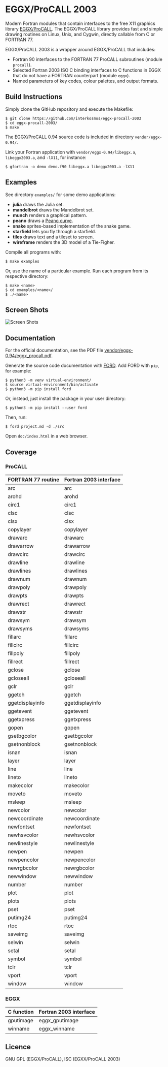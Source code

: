 # EGGX/ProCALL 2003
Modern Fortran modules that contain interfaces to the free X11 graphics
library [EGGX/ProCALL](https://www.ir.isas.jaxa.jp/~cyamauch/eggx_procall/).
The EGGX/ProCALL library provides fast and simple drawing routines on Linux,
Unix, and Cygwin, directly callable from C or FORTRAN 77.

EGGX/ProCALL 2003 is a wrapper around EGGX/ProCALL that includes:

* Fortran 90 interfaces to the FORTRAN 77 ProCALL subroutines (module `procall`).
* Selected Fortran 2003 ISO C binding interfaces to C functions in EGGX that do not have a FORTRAN counterpart (module `eggx`).
* Named parameters of key codes, colour palettes, and output formats.

## Build Instructions
Simply clone the GitHub repository and execute the Makefile:

```
$ git clone https://github.com/interkosmos/eggx-procall-2003
$ cd eggx-procall-2003/
$ make
```

The EGGX/ProCALL 0.94 source code is included in directory `vendor/eggx-0.94/`.

Link your Fortran application with `vendor/eggx-0.94/libeggx.a`,
`libeggx2003.a`, and `-lX11`, for instance:

```
$ gfortran -o demo demo.f90 libeggx.a libeggx2003.a -lX11
```

## Examples
See directory `examples/` for some demo applications:

* **julia** draws the Julia set.
* **mandelbrot** draws the Mandelbrot set.
* **munch** renders a graphical pattern.
* **peano** draws a [Peano curve](https://rosettacode.org/wiki/Peano_curve).
* **snake** sprites-based implementation of the snake game.
* **starfield** lets you fly through a starfield.
* **tiles** draws text and a tileset to screen.
* **wireframe** renders the 3D model of a Tie-Figher.

Compile all programs with:

```
$ make examples
```

Or, use the name of a particular example. Run each program from its respective
directory:

```
$ make <name>
$ cd examples/<name>/
$ ./<name>
```

## Screen Shots
![Screen Shots](screenshots.png)

## Documentation
For the official documentation, see the PDF file
[vendor/eggx-0.94/eggx_procall.pdf](vendor/eggx-0.94/eggx_procall.pdf).

Generate the source code documentation with
[FORD](https://github.com/cmacmackin/ford). Add FORD with `pip`, for example:

```
$ python3 -m venv virtual-environment/
$ source virtual-environment/bin/activate
$ python3 -m pip install ford
```

Or, instead, just install the package in your user directory:

```
$ python3 -m pip install --user ford
```

Then, run:

```
$ ford project.md -d ./src
```

Open `doc/index.html` in a web browser.

## Coverage
### ProCALL

| FORTRAN 77 routine | Fortran 2003 interface |
|--------------------|------------------------|
| arc                | arc                    |
| arohd              | arohd                  |
| circ1              | circ1                  |
| clsc               | clsc                   |
| clsx               | clsx                   |
| copylayer          | copylayer              |
| drawarc            | drawarc                |
| drawarrow          | drawarrow              |
| drawcirc           | drawcirc               |
| drawline           | drawline               |
| drawlines          | drawlines              |
| drawnum            | drawnum                |
| drawpoly           | drawpoly               |
| drawpts            | drawpts                |
| drawrect           | drawrect               |
| drawstr            | drawstr                |
| drawsym            | drawsym                |
| drawsyms           | drawsyms               |
| fillarc            | fillarc                |
| fillcirc           | fillcirc               |
| fillpoly           | fillpoly               |
| fillrect           | fillrect               |
| gclose             | gclose                 |
| gcloseall          | gcloseall              |
| gclr               | gclr                   |
| ggetch             | ggetch                 |
| ggetdisplayinfo    | ggetdisplayinfo        |
| ggetevent          | ggetevent              |
| ggetxpress         | ggetxpress             |
| gopen              | gopen                  |
| gsetbgcolor        | gsetbgcolor            |
| gsetnonblock       | gsetnonblock           |
| isnan              | isnan                  |
| layer              | layer                  |
| line               | line                   |
| lineto             | lineto                 |
| makecolor          | makecolor              |
| moveto             | moveto                 |
| msleep             | msleep                 |
| newcolor           | newcolor               |
| newcoordinate      | newcoordinate          |
| newfontset         | newfontset             |
| newhsvcolor        | newhsvcolor            |
| newlinestyle       | newlinestyle           |
| newpen             | newpen                 |
| newpencolor        | newpencolor            |
| newrgbcolor        | newrgbcolor            |
| newwindow          | newwindow              |
| number             | number                 |
| plot               | plot                   |
| plots              | plots                  |
| pset               | pset                   |
| putimg24           | putimg24               |
| rtoc               | rtoc                   |
| saveimg            | saveimg                |
| selwin             | selwin                 |
| setal              | setal                  |
| symbol             | symbol                 |
| tclr               | tclr                   |
| vport              | vport                  |
| window             | window                 |

### EGGX
| C function         | Fortran 2003 interface |
|--------------------|------------------------|
| gputimage          | eggx_gputimage         |
| winname            | eggx_winname           |

## Licence
GNU GPL (EGGX/ProCALL), ISC (EGXX/ProCALL 2003)
